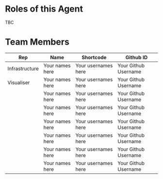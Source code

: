 # Roles of this Agent

TBC

# Team Members

| Rep            | Name            | Shortcode           | Github ID            |
| -------------- | --------------- | ------------------- | -------------------- |
| Infrastructure | Your names here | Your usernames here | Your Github Username |
| Visualiser     | Your names here | Your usernames here | Your Github Username |
|                | Your names here | Your usernames here | Your Github Username |
|                | Your names here | Your usernames here | Your Github Username |
|                | Your names here | Your usernames here | Your Github Username |
|                | Your names here | Your usernames here | Your Github Username |
|                | Your names here | Your usernames here | Your Github Username |
|                | Your names here | Your usernames here | Your Github Username |
